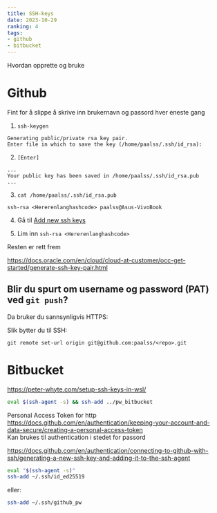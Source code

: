```yaml
---
title: SSH-keys
date: 2023-10-29
ranking: 4
tags:
- github
- bitbucket
---
```


Hvordan opprette og bruke

# Github

Fint for å slippe å skrive inn brukernavn og passord hver eneste gang


1. `ssh-keygen`

```
Generating public/private rsa key pair.
Enter file in which to save the key (/home/paalss/.ssh/id_rsa):

```
2. `[Enter]`

```
...
Your public key has been saved in /home/paalss/.ssh/id_rsa.pub
...
```

3. `cat /home/paalss/.ssh/id_rsa.pub`

```
ssh-rsa <Hererenlanghashcode> paalss@Asus-VivoBook
```

4. Gå til [Add new ssh keys](https://github.com/settings/ssh/new)

5. Lim inn `ssh-rsa <Hererenlanghashcode>`

Resten er rett frem

https://docs.oracle.com/en/cloud/cloud-at-customer/occ-get-started/generate-ssh-key-pair.html


## Blir du spurt om username og password (PAT) ved `git push`?

Da bruker du sannsynligvis HTTPS:

Slik bytter du til SSH:

`git remote set-url origin git@github.com:paalss/<repo>.git`


# Bitbucket

<https://peter-whyte.com/setup-ssh-keys-in-wsl/>

```sh
eval $(ssh-agent -s) && ssh-add ../pw_bitbucket
```

Personal Access Token for http
<https://docs.github.com/en/authentication/keeping-your-account-and-data-secure/creating-a-personal-access-token>  
Kan brukes til authentication i stedet for passord

<https://docs.github.com/en/authentication/connecting-to-github-with-ssh/generating-a-new-ssh-key-and-adding-it-to-the-ssh-agent>

```sh
eval "$(ssh-agent -s)"
ssh-add ~/.ssh/id_ed25519
```

eller:

```sh
ssh-add ~/.ssh/github_pw
```
